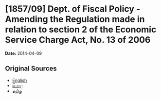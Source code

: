 # [1857/09] Dept. of Fiscal Policy - Amending the Regulation made in relation to section 2 of the Economic Service Charge Act, No. 13 of 2006

**Date:** 2014-04-09

## Original Sources

- [English](https://documents.gov.lk/view/extra-gazettes/2014/4/1857-09_E.pdf)
- [සිංහල](https://documents.gov.lk/view/extra-gazettes/2014/4/1857-09_S.pdf)
- [தமிழ்](https://documents.gov.lk/view/extra-gazettes/2014/4/1857-09_T.pdf)
